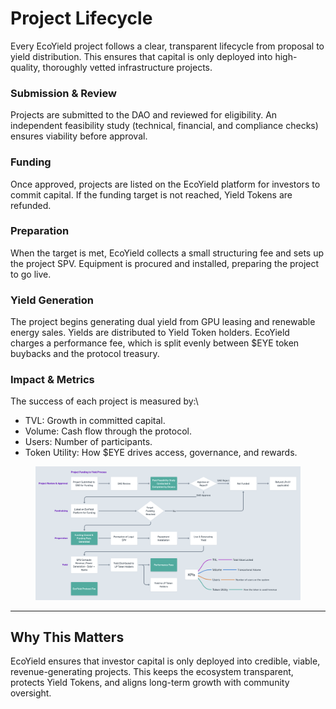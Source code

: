 # Project Lifecycle

Every EcoYield project follows a clear, transparent lifecycle from proposal to yield distribution. This ensures that capital is only deployed into high-quality, thoroughly vetted infrastructure projects.

### Submission & Review

Projects are submitted to the DAO and reviewed for eligibility. An independent feasibility study (technical, financial, and compliance checks) ensures viability before approval.

### Funding

Once approved, projects are listed on the EcoYield platform for investors to commit capital. If the funding target is not reached, Yield Tokens are refunded.

### Preparation

When the target is met, EcoYield collects a small structuring fee and sets up the project SPV. Equipment is procured and installed, preparing the project to go live.

### Yield Generation

The project begins generating dual yield from GPU leasing and renewable energy sales. Yields are distributed to Yield Token holders. EcoYield charges a performance fee, which is split evenly between $EYE token buybacks and the protocol treasury.

### Impact & Metrics

The success of each project is measured by:\


* TVL: Growth in committed capital.
* Volume: Cash flow through the protocol.
* Users: Number of participants.
* Token Utility: How $EYE drives access, governance, and rewards.



<figure><img src="../.gitbook/assets/Screenshot 2025-09-06 at 00.36.14.png" alt=""><figcaption></figcaption></figure>

***

## Why This Matters

EcoYield ensures that investor capital is only deployed into credible, viable, revenue-generating projects. This keeps the ecosystem transparent, protects Yield Tokens, and aligns long-term growth with community oversight.
